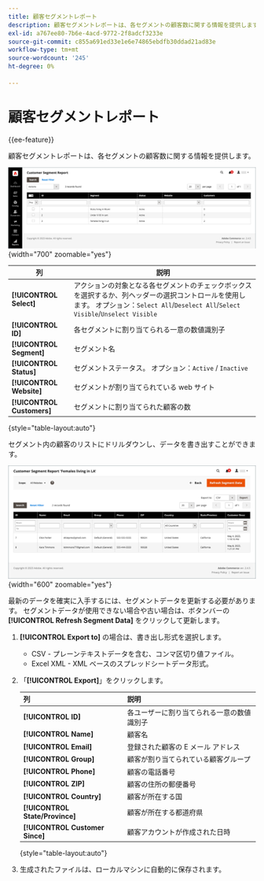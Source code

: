 ```yaml
---
title: 顧客セグメントレポート
description: 顧客セグメントレポートは、各セグメントの顧客数に関する情報を提供します。
exl-id: a767ee80-7b6e-4acd-9772-2f8adcf3233e
source-git-commit: c855a691ed33e1e6e74865ebdfb30ddad21ad83e
workflow-type: tm+mt
source-wordcount: '245'
ht-degree: 0%

---
```


# 顧客セグメントレポート

{{ee-feature}}

顧客セグメントレポートは、各セグメントの顧客数に関する情報を提供します。

![&#x200B; 顧客セグメントレポート &#x200B;](assets/customer-segments-reports.png){width="700" zoomable="yes"}

| 列 | 説明 |
|--- |--- |
| **[!UICONTROL Select]** | アクションの対象となる各セグメントのチェックボックスを選択するか、列ヘッダーの選択コントロールを使用します。 オプション：`Select All`/`Deselect All`/`Select Visible`/`Unselect Visible` |
| **[!UICONTROL ID]** | 各セグメントに割り当てられる一意の数値識別子 |
| **[!UICONTROL Segment]** | セグメント名 |
| **[!UICONTROL Status]** | セグメントステータス。 オプション：`Active` / `Inactive` |
| **[!UICONTROL Website]** | セグメントが割り当てられている web サイト |
| **[!UICONTROL Customers]** | セグメントに割り当てられた顧客の数 |

{style="table-layout:auto"}

セグメント内の顧客のリストにドリルダウンし、データを書き出すことができます。

![&#x200B; 顧客データへのドリルダウン &#x200B;](assets/customer-segment-drilldown.png){width="600" zoomable="yes"}

最新のデータを確実に入手するには、セグメントデータを更新する必要があります。 セグメントデータが使用できない場合や古い場合は、ボタンバーの **[!UICONTROL Refresh Segment Data]** をクリックして更新します。

1. **[!UICONTROL Export to]** の場合は、書き出し形式を選択します。

   * CSV - プレーンテキストデータを含む、コンマ区切り値ファイル。
   * Excel XML - XML ベースのスプレッドシートデータ形式。

1. 「**[!UICONTROL Export]**」をクリックします。

   | 列 | 説明 |
   |--- |--- |
   | **[!UICONTROL ID]** | 各ユーザーに割り当てられる一意の数値識別子 |
   | **[!UICONTROL Name]** | 顧客名 |
   | **[!UICONTROL Email]** | 登録された顧客の E メール アドレス |
   | **[!UICONTROL Group]** | 顧客が割り当てられている顧客グループ |
   | **[!UICONTROL Phone]** | 顧客の電話番号 |
   | **[!UICONTROL ZIP]** | 顧客の住所の郵便番号 |
   | **[!UICONTROL Country]** | 顧客が所在する国 |
   | **[!UICONTROL State/Province]** | 顧客が所在する都道府県 |
   | **[!UICONTROL Customer Since]** | 顧客アカウントが作成された日時 |

   {style="table-layout:auto"}

1. 生成されたファイルは、ローカルマシンに自動的に保存されます。

